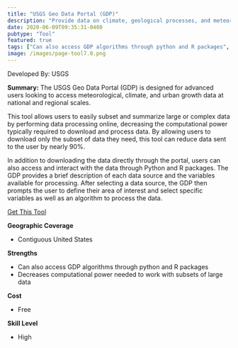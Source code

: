 ```yaml
---
title: "USGS Geo Data Portal (GDP)"
description: "Provide data on climate, geological processes, and meteorology"
date: 2020-06-09T09:35:31-0400
pubtype: "Tool"
featured: true
tags: ["Can also access GDP algorithms through python and R packages", "Decreases computational power needed to work with subsets of large data"]
image: /images/page-tool7.0.png
---
```

Developed By: USGS

**Summary:** The USGS Geo Data Portal (GDP) is designed for advanced users looking to access meteorological, climate, and urban growth data at national and regional scales. 

This tool allows users to easily subset and summarize large or complex data by performing data processing online, decreasing the computational power typically required to download and process data. By allowing users to download only the subset of data they need, this tool can reduce data sent to the user by nearly 90%. 

In addition to downloading the data directly through the portal, users can also access and interact with the data through Python and R packages. The GDP provides a brief description of each data source and the variables available for processing. After selecting a data source, the GDP then prompts the user to define their area of interest and select specific variables as well as an algorithm to process the data.

<a href="https://cida.usgs.gov/gdp/" target="_blank">Get This Tool</a>

__**Geographic Coverage**__
- Contiguous United States

__**Strengths**__
-  Can also access GDP algorithms through python and R packages
-  Decreases computational power needed to work with subsets of large data

__**Cost**__
- Free

__**Skill Level**__
- High
